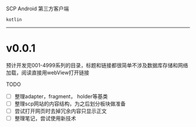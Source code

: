 SCP Android 第三方客户端

`kotlin`

---

# v0.0.1
预计开发完001-4999系列的目录，标题和链接都很简单不涉及数据库存储和网络加载，阅读直接用webView打开链接

TODO
- [ ] 整理adapter，fragment， holder等基类
- [ ] 整理scp网站的内容结构，为之后划分板块做准备
- [ ] 尝试打开网页时去掉冗余内容只显示正文
- [ ] 整理笔记，尝试使用新技术
